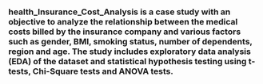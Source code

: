 ### health_Insurance_Cost_Analysis is a case study with an objective to analyze the relationship between the medical costs billed by the insurance company and various factors such as gender, BMI, smoking status, number of dependents, region and age. The study includes exploratory data analysis (EDA) of the dataset and statistical hypothesis testing using t-tests, Chi-Square tests and ANOVA tests. 
